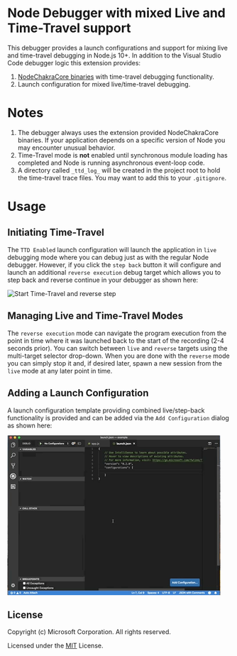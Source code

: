 # Node Debugger with mixed Live and Time-Travel support

This debugger provides a launch configurations and support for mixing live and 
time-travel debugging in Node.js 10+. In addition to the Visual Studio Code 
debugger logic this extension provides:
1. [NodeChakraCore binaries](https://github.com/nodejs/node-chakracore) with 
time-travel debugging functionality.
2. Launch configuration for mixed live/time-travel debugging.

# Notes
1. The debugger always uses the extension provided NodeChakraCore binaries. If 
your application depends on a specific version of Node you may encounter 
unusual behavior.
2. Time-Travel mode is **not** enabled until synchronous module loading has 
completed and Node is running asynchronous event-loop code. 
3. A directory called `_ttd_log_` will be created in the project root to hold 
the time-travel trace files. You may want to add this to your `.gitignore`.


# Usage

## Initiating Time-Travel
The `TTD Enabled` launch configuration will launch the application in `live` 
debugging mode where you can debug just as with the regular Node debugger. 
However, if you click the `step back` button it will configure and launch 
an additional `reverse execution` debug target which allows you to step back 
and reverse continue in your debugger as shown here:

![Start Time-Travel and reverse step](./images/debug-small.gif)

## Managing Live and Time-Travel Modes
The `reverse execution` mode can navigate the program execution from the point 
in time where it was launched back to the start of the recording (2-4 seconds 
prior). You can switch between `live` and `reverse` targets using the 
multi-target selector drop-down. When you are done with the `reverse` mode
you can simply stop it and, if desired later, spawn a new session from the 
`live` mode at any later point in time. 

## Adding a Launch Configuration
A launch configuration template providing combined live/step-back 
functionality is provided and can be added via the `Add Configuration` dialog 
as shown here:

![Add Launch Configuration](./images/launch-config-small.gif)

## License

Copyright (c) Microsoft Corporation. All rights reserved.

Licensed under the [MIT](LICENSE.txt) License.
